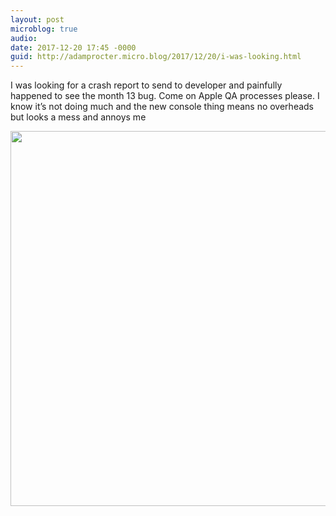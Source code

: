 ```yaml
---
layout: post
microblog: true
audio: 
date: 2017-12-20 17:45 -0000
guid: http://adamprocter.micro.blog/2017/12/20/i-was-looking.html
---
```

I was looking for a crash report to send to developer and painfully happened to see the month 13 bug. Come on Apple QA processes please. I know it’s not doing much and the new console thing means no overheads but looks a mess and annoys me

<img src="http://discursive.adamprocter.co.uk/uploads/2017/9c46be6949.jpg" width="600" height="600" />
